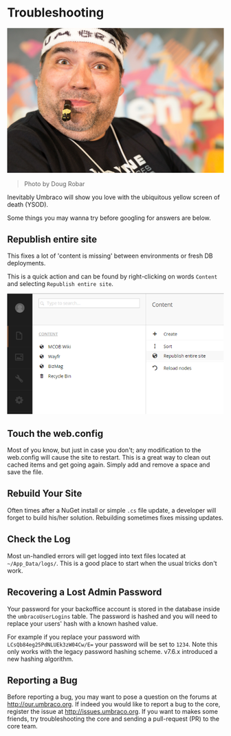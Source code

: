# Troubleshooting

![14428541106_9e3d6e049b_o.jpg](assets/14428541106_9e3d6e049b_o.jpg)
>Photo by Doug Robar

Inevitably Umbraco will show you love with the ubiquitous yellow screen of death (YSOD).

Some things you may wanna try before googling for answers are below.

## Republish entire site
This fixes a lot of 'content is missing' between environments or fresh DB deployments.

This is a quick action and can be found by right-clicking on words `Content` and selecting `Republish entire site`.

![republish](assets/republishsite.png)

## Touch the web.config
Most of you know, but just in case you don't; any modification to the web.config will cause the site to restart.  This is a great way to clean out cached items and get going again.  Simply add and remove a space and save the file.

## Rebuild Your Site
Often times after a NuGet install or simple `.cs` file update, a developer will forget to build his/her solution.  Rebuilding sometimes fixes missing updates.

## Check the Log
Most un-handled errors will get logged into text files located at `~/App_Data/logs/`.  This is a good place to start when the usual tricks don't work.

## Recovering a Lost Admin Password
Your password for your backoffice account is stored in the database inside the `umbracoUserLogins` table.  The password is hashed and you will need to replace your users' hash with a known hashed value.

For example if you replace your password with `LCsQb84eg25PdNLUEk3zW04Cw/E=` your password will be set to `1234`. Note this only works with the legacy password hashing scheme. v7.6.x introduced a new hashing algorithm.

## Reporting a Bug
Before reporting a bug, you may want to pose a question on the forums at http://our.umbraco.org. If indeed you would like to report a bug to the core, register the issue at http://issues.umbraco.org. If you want to makes some friends, try troubleshooting the core and sending a pull-request (PR) to the core team.
